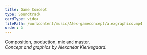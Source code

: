 ```yaml
---
title: Game Concept
type: Soundtrack
cardType: video
filePath: /workcontent/music/Alex-gameconcept/alexgraphics.mp4
order: 3
---
```

Composition, production, mix and master. <br>
*Concept and graphics by Alexandar Kierkegaard.*